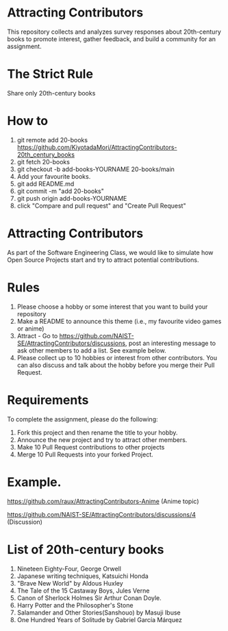 # Attracting Contributors

This repository collects and analyzes survey responses about 20th-century books to promote interest, gather feedback, and build a community for an assignment.

# The Strict Rule

Share only 20th-century books

# How to

1. git remote add 20-books https://github.com/KiyotadaMori/AttractingContributors-20th_century_books
2. git fetch 20-books
3. git checkout -b add-books-YOURNAME 20-books/main
4. Add your favourite books.
5. git add README.md
6. git commit -m "add 20-books"
7. git push origin add-books-YOURNAME
8. click "Compare and pull request" and "Create Pull Request"

# Attracting Contributors

As part of the Software Engineering Class, we would like to simulate how Open Source Projects start and try to attract potential contributions.

# Rules

1. Please choose a hobby or some interest that you want to build your repository
2. Make a README to announce this theme (i.e., my favourite video games or anime)
3. Attract - Go to https://github.com/NAIST-SE/AttractingContributors/discussions, post an interesting message to ask other members to add a list. See example below.
4. Please collect up to 10 hobbies or interest from other contributors. You can also discuss and talk about the hobby before you merge their Pull Request.

# Requirements

To complete the assignment, please do the following:

1. Fork this project and then rename the title to your hobby.
2. Announce the new project and try to attract other members.
3. Make 10 Pull Request contributions to other projects
4. Merge 10 Pull Requests into your forked Project.

# Example.

https://github.com/raux/AttractingContributors-Anime (Anime topic)

https://github.com/NAIST-SE/AttractingContributors/discussions/4 (Discussion)

# List of 20th-century books

1. Nineteen Eighty-Four, George Orwell
2. Japanese writing techniques, Katsuichi Honda
3. "Brave New World" by Aldous Huxley
4. The Tale of the 15 Castaway Boys, Jules Verne
5. Canon of Sherlock Holmes Sir Arthur Conan Doyle.
6. Harry Potter and the Philosopher's Stone
7. Salamander and Other Stories(Sanshouo) by Masuji Ibuse
8. One Hundred Years of Solitude by Gabriel García Márquez